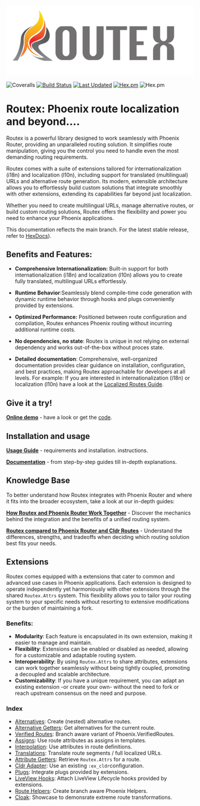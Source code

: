 # 
![Logo of Routex](assets/logo_horizontal.png "Routex Logo")

![Coveralls](https://img.shields.io/coveralls/github/BartOtten/routex)
[![Build Status](https://github.com/BartOtten/routex/actions/workflows/elixir.yml/badge.svg?event=push)](https://github.com/BartOtten/routex/actions/workflows/elixir.yml)
[![Last Updated](https://img.shields.io/github/last-commit/BartOtten/routex.svg)](https://github.com/BartOtten/routex/commits/main)
[![Hex.pm](https://img.shields.io/hexpm/v/routex)](https://hex.pm/packages/routex)
![Hex.pm](https://img.shields.io/hexpm/l/routex)

# Routex: Phoenix route localization and beyond....

Routex is a powerful library designed to work seamlessly with Phoenix Router,
providing an unparalleled routing solution. It simplifies route manipulation,
giving you the control you need to handle even the most demanding routing
requirements.

Routex comes with a suite of extensions tailored for internationalization
(i18n) and localization (l10n), including support for translated (multilingual)
URLs and alternative route generation. Its modern, extensible architecture
allows you to effortlessly build custom solutions that integrate smoothly with
other extensions, extending its capabilities far beyond just localization.

Whether you need to create multilingual URLs, manage alternative routes, or
build custom routing solutions, Routex offers the flexibility and power you
need to enhance your Phoenix applications.

<p class="hidden-at-hexdocs">
This documentation reflects the main branch. For the latest
stable release, refer to <a href="https://hexdocs.pm/routex/readme.html">HexDocs</a>).
</p>


## Benefits and Features:

* **Comprehensive Internationalization:** Built-in support for both
  internationalization (i18n) and localization (l10n) allows you to create fully
  translated, multilingual URLs effortlessly.

* **Runtime Behavior**:Seamlessly blend compile-time code generation with
  dynamic runtime behavior through hooks and plugs conveniently provided by
  extensions.

* **Optimized Performance:** Positioned between route configuration and
  compilation, Routex enhances Phoenix routing without incurring additional
  runtime costs.

* **No dependencies, no state**: Routex is unique in not relying on external
  dependency and works out-of-the-box without proces state.

* **Detailed documentation**: Comprehensive, well-organized documentation
  provides clear guidance on installation, configuration, and best practices,
  making Routex approachable for developers at all levels. For example: If you
  are interested in internationalization (i18n) or localization (l10n) have a
  look at the [Localized Routes Guide](docs/guides/LOCALIZED_ROUTES.md).


## Give it a try!

**[Online demo](https://routex.fly.dev/)** - have a look or get the
[code](https://github.com/BartOtten/routex_example/).


## Installation and usage

**[Usage Guide](USAGE.md)** - requirements and installation.
instructions.

**[Documentation](https://hexdocs.pm/routex)** - from step-by-step guides till in-depth explanations.


## Knowledge Base

To better understand how Routex integrates with Phoenix Router and where it fits
into the broader ecosystem, take a look at our in-depth guides:

**[How Routex and Phoenix Router Work Together](docs/ROUTEX_AND_PHOENIX_ROUTER.md)** - 
Discover the mechanics behind the integration and the benefits of a unified routing system.

**[Routex compared to Phoenix Router and Cldr Routes](docs/COMPARISON.md)** - 
Understand the differences, strengths, and tradeoffs when deciding which
routing solution best fits your needs.


## Extensions

Routex comes equipped with a extensions that cater to common and advanced use
cases in Phoenix applications. Each extension is designed to operate
independently yet harmoniously with other extensions through the shared
`Routex.Attrs` system. This flexibility allows you to tailor your routing system
to your specific needs without resorting to extensive modifications or the
burden of maintaining a fork.

### Benefits:
- **Modularity**: Each feature is encapsulated in its own extension, making
  it easier to manage and maintain.
- **Flexibility**: Extensions can be enabled or disabled as needed, allowing
  for a customizable and adaptable routing system.
- **Interoperability**: By using `Routex.Attrs` to share attributes, extensions
  can work together seamlessly without being tightly coupled, promoting a
  decoupled and scalable architecture.
- **Customizability**: If you have a unique requirement, you can adapt an
  existing extension -or create your own- without the need to fork or reach
  upstream consensus on the need and purpose.

### Index
- [Alternatives](docs/guides/EXTENSIONS.md#alternatives): Create (nested) alternative routes.
- [Alternative Getters](docs/guides/EXTENSIONS.md#alternative-getters): Get alternatives for the current route.
- [Verified Routes](docs/guides/EXTENSIONS.md#verified-routes): Branch aware variant of Phoenix.VerifiedRoutes.
- [Assigns](docs/guides/EXTENSIONS.md#assigns): Use route attributes as assigns in templates.
- [Interpolation](docs/guides/EXTENSIONS.md#interpolation): Use attributes in route definitions.
- [Translations](docs/guides/EXTENSIONS.md#translations): Translate route segments / full localized URLs.
- [Attribute Getters](docs/guides/EXTENSIONS.md#attribute-getters): Retrieve `Routex.Attrs` for a route.
- [Cldr Adapter](docs/guides/EXTENSIONS.md#cldr-adapter): Use an existing `:ex_cldr`configuration.
- [Plugs](docs/guides/EXTENSIONS.md#plugs): Integrate plugs provided by extensions.
- [LiveView Hooks](docs/guides/EXTENSIONS.md#liveview-hooks): Attach LiveView Lifecycle hooks provided by extensions.
- [Route Helpers](docs/guides/EXTENSIONS.md#route-helpers): Create branch aware Phoenix Helpers.
- [Cloak](docs/guides/EXTENSIONS.md#cloak-showcase): Showcase to demonsrate extreme route transformations.

